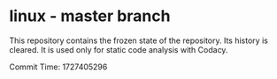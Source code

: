 # linux - master branch

This repository contains the frozen state of the repository.
Its history is cleared. It is used only for static code
analysis with Codacy.

Commit Time: 1727405296